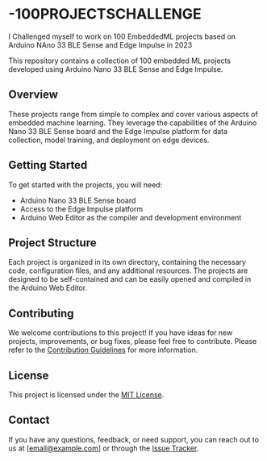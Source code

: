 # -100PROJECTSCHALLENGE
I Challenged myself to work on 100 EmbeddedML projects based on Arduino NAno 33 BLE Sense and Edge Impulse in 2023



This repository contains a collection of 100 embedded ML projects developed using Arduino Nano 33 BLE Sense and Edge Impulse.

## Overview

These projects range from simple to complex and cover various aspects of embedded machine learning. They leverage the capabilities of the Arduino Nano 33 BLE Sense board and the Edge Impulse platform for data collection, model training, and deployment on edge devices.

## Getting Started

To get started with the projects, you will need:
- Arduino Nano 33 BLE Sense board
- Access to the Edge Impulse platform
- Arduino Web Editor as the compiler and development environment

## Project Structure

Each project is organized in its own directory, containing the necessary code, configuration files, and any additional resources. The projects are designed to be self-contained and can be easily opened and compiled in the Arduino Web Editor.

## Contributing

We welcome contributions to this project! If you have ideas for new projects, improvements, or bug fixes, please feel free to contribute. Please refer to the [Contribution Guidelines](CONTRIBUTING.md) for more information.

## License

This project is licensed under the [MIT License](LICENSE).

## Contact

If you have any questions, feedback, or need support, you can reach out to us at [email@example.com] or through the [Issue Tracker](https://github.com/your-repo/issues).


